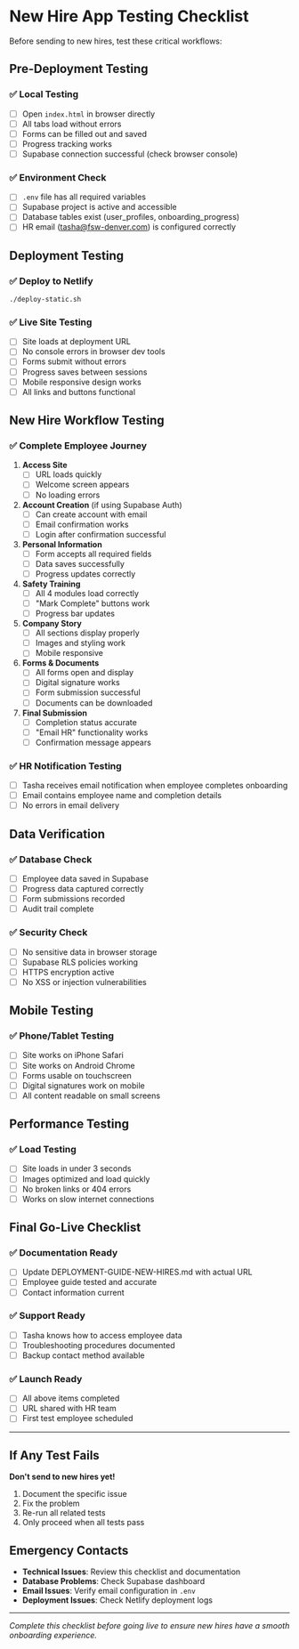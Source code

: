 # New Hire App Testing Checklist

Before sending to new hires, test these critical workflows:

## Pre-Deployment Testing

### ✅ Local Testing
- [ ] Open `index.html` in browser directly
- [ ] All tabs load without errors
- [ ] Forms can be filled out and saved
- [ ] Progress tracking works
- [ ] Supabase connection successful (check browser console)

### ✅ Environment Check
- [ ] `.env` file has all required variables
- [ ] Supabase project is active and accessible
- [ ] Database tables exist (user_profiles, onboarding_progress)
- [ ] HR email (tasha@fsw-denver.com) is configured correctly

## Deployment Testing

### ✅ Deploy to Netlify
```bash
./deploy-static.sh
```

### ✅ Live Site Testing
- [ ] Site loads at deployment URL
- [ ] No console errors in browser dev tools
- [ ] Forms submit without errors
- [ ] Progress saves between sessions
- [ ] Mobile responsive design works
- [ ] All links and buttons functional

## New Hire Workflow Testing

### ✅ Complete Employee Journey
1. **Access Site**
   - [ ] URL loads quickly
   - [ ] Welcome screen appears
   - [ ] No loading errors

2. **Account Creation** (if using Supabase Auth)
   - [ ] Can create account with email
   - [ ] Email confirmation works
   - [ ] Login after confirmation successful

3. **Personal Information**
   - [ ] Form accepts all required fields
   - [ ] Data saves successfully
   - [ ] Progress updates correctly

4. **Safety Training**
   - [ ] All 4 modules load correctly
   - [ ] "Mark Complete" buttons work
   - [ ] Progress bar updates

5. **Company Story**
   - [ ] All sections display properly
   - [ ] Images and styling work
   - [ ] Mobile responsive

6. **Forms & Documents**
   - [ ] All forms open and display
   - [ ] Digital signature works
   - [ ] Form submission successful
   - [ ] Documents can be downloaded

7. **Final Submission**
   - [ ] Completion status accurate
   - [ ] "Email HR" functionality works
   - [ ] Confirmation message appears

### ✅ HR Notification Testing
- [ ] Tasha receives email notification when employee completes onboarding
- [ ] Email contains employee name and completion details
- [ ] No errors in email delivery

## Data Verification

### ✅ Database Check
- [ ] Employee data saved in Supabase
- [ ] Progress data captured correctly
- [ ] Form submissions recorded
- [ ] Audit trail complete

### ✅ Security Check
- [ ] No sensitive data in browser storage
- [ ] Supabase RLS policies working
- [ ] HTTPS encryption active
- [ ] No XSS or injection vulnerabilities

## Mobile Testing

### ✅ Phone/Tablet Testing
- [ ] Site works on iPhone Safari
- [ ] Site works on Android Chrome
- [ ] Forms usable on touchscreen
- [ ] Digital signatures work on mobile
- [ ] All content readable on small screens

## Performance Testing

### ✅ Load Testing
- [ ] Site loads in under 3 seconds
- [ ] Images optimized and load quickly
- [ ] No broken links or 404 errors
- [ ] Works on slow internet connections

## Final Go-Live Checklist

### ✅ Documentation Ready
- [ ] Update DEPLOYMENT-GUIDE-NEW-HIRES.md with actual URL
- [ ] Employee guide tested and accurate
- [ ] Contact information current

### ✅ Support Ready
- [ ] Tasha knows how to access employee data
- [ ] Troubleshooting procedures documented
- [ ] Backup contact method available

### ✅ Launch Ready
- [ ] All above items completed
- [ ] URL shared with HR team
- [ ] First test employee scheduled

---

## If Any Test Fails

**Don't send to new hires yet!**

1. Document the specific issue
2. Fix the problem
3. Re-run all related tests
4. Only proceed when all tests pass

## Emergency Contacts

- **Technical Issues**: Review this checklist and documentation
- **Database Problems**: Check Supabase dashboard
- **Email Issues**: Verify email configuration in `.env`
- **Deployment Issues**: Check Netlify deployment logs

---

*Complete this checklist before going live to ensure new hires have a smooth onboarding experience.*